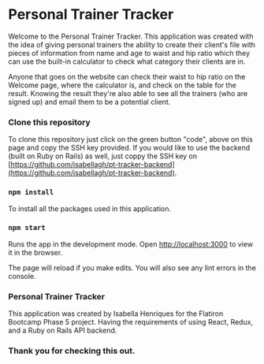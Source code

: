 # Personal Trainer Tracker

Welcome to the Personal Trainer Tracker. This application was created with the idea of giving personal trainers the ability to create their client's file with pieces of information from name and age to waist and hip ratio which they can use the built-in calculator to check what category their clients are in.

Anyone that goes on the website can check their waist to hip ratio on the Welcome page, where the calculator is, and check on the table for the result. Knowing the result they're also able to see all the trainers (who are signed up) and email them to be a potential client.
### Clone this repository

To clone this repository just click on the green button "code", above on this page and copy the SSH key provided. If you would like to use the backend (built on Ruby on Rails) as well, just coppy the SSH key on [https://github.com/isabellagh/pt-tracker-backend](https://github.com/isabellagh/pt-tracker-backend).

### `npm install`

To install all the packages used in this application.

### `npm start`

Runs the app in the development mode.
Open [http://localhost:3000](http://localhost:3000) to view it in the browser.

The page will reload if you make edits.
You will also see any lint errors in the console.


### Personal Trainer Tracker

This application was created by Isabella Henriques for the Flatiron Bootcamp Phase 5 project. Having the requirements of using React, Redux, and a Ruby on Rails API backend.

### Thank you for checking this out.